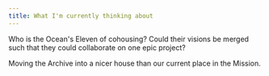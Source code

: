 ```yaml
---
title: What I'm currently thinking about
---
```


Who is the Ocean's Eleven of cohousing? Could their visions be merged such that they could collaborate on one epic project?

Moving the Archive into a nicer house than our current place in the Mission.
